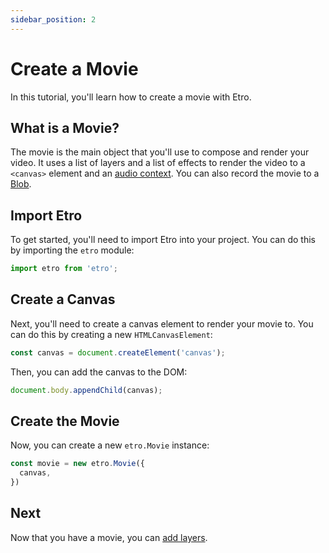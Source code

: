 ```yaml
---
sidebar_position: 2
---
```


# Create a Movie

In this tutorial, you'll learn how to create a movie with Etro.

## What is a Movie?

The movie is the main object that you'll use to compose and render your video. It uses a list of layers and a list of effects to render the video to a `<canvas>` element and an [audio context](https://developer.mozilla.org/en-US/docs/Web/API/AudioContext). You can also record the movie to a [Blob](https://developer.mozilla.org/en-US/docs/Web/API/Blob).

## Import Etro

To get started, you'll need to import Etro into your project. You can do this by importing the `etro` module:

```js
import etro from 'etro';
```

## Create a Canvas

Next, you'll need to create a canvas element to render your movie to. You can do this by creating a new `HTMLCanvasElement`:

```js
const canvas = document.createElement('canvas');
```

Then, you can add the canvas to the DOM:

```js
document.body.appendChild(canvas);
```

## Create the Movie

Now, you can create a new `etro.Movie` instance:

```js
const movie = new etro.Movie({
  canvas,
})
```

## Next

Now that you have a movie, you can [add layers](add-layers).
